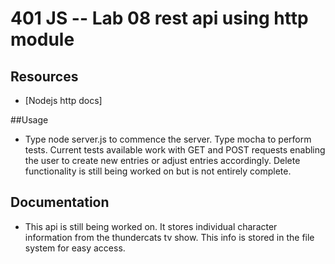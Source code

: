 401 JS --  Lab 08 rest api using http module
===

## Resources  
* [Nodejs http docs]

##Usage
* Type node server.js to commence the server. Type mocha to perform tests. Current tests available work with GET and POST requests enabling the user to create new entries or adjust entries accordingly. Delete functionality is still being worked on but is not entirely complete.

##  Documentation  

* This api is still being worked on. It stores individual character information from the thundercats tv show. This info is stored in the file system for easy access.
